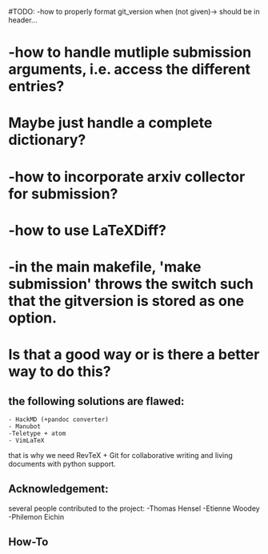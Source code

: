 #TODO:	-how to properly format git_version when (not given)-> should be in header...
#		-how to handle mutliple submission arguments, i.e. access the different entries?
#			Maybe just handle a complete dictionary?
#		-how to incorporate arxiv collector for submission?
#		-how to use LaTeXDiff?
#		-in the main makefile, 'make submission' throws the switch such that the gitversion is stored as one option. 
#			Is that a good way or is there a better way to do this?

## the following solutions are flawed:
	- HackMD (+pandoc converter)
	- Manubot
	-Teletype + atom
	- VimLaTeX
that is why we need RevTeX + Git for collaborative writing and living documents with python support.

## Acknowledgement:
several people contributed to the project:
-Thomas Hensel
-Etienne Woodey
-Philemon Eichin

## How-To
